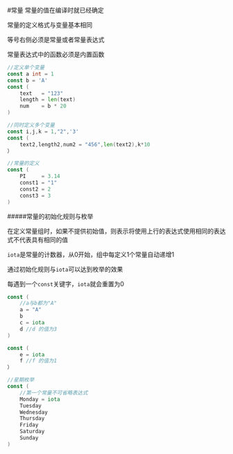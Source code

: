 #常量
常量的值在编译时就已经确定

常量的定义格式与变量基本相同

等号右侧必须是常量或者常量表达式

常量表达式中的函数必须是内置函数
```go
//定义单个变量
const a int = 1
const b = 'A'
const (
    text   = "123"
    length = len(text)
    num    = b * 20
)
```
```go
//同时定义多个变量
const i,j,k = 1,"2",'3'
const (
    text2,length2,num2 = "456",len(text2),k*10
）
```
```go
//常量的定义
const (
    PI     = 3.14
    const1 = "1"
    const2 = 2
    const3 = 3
)
```
#####常量的初始化规则与枚举

在定义常量组时，如果不提供初始值，则表示将使用上行的表达式使用相同的表达式不代表具有相同的值

`iota`是常量的计数器，从0开始，组中每定义1个常量自动递增1

通过初始化规则与`iota`可以达到枚举的效果

每遇到一个`const`关键字，`iota`就会重置为0
```go
const (
    //a与b都为"A"
    a = "A"
    b
    c = iota
    d //d 的值为3
)
```
```go
const (
    e = iota
    f //f 的值为1
）
```
```go
//星期枚举
const (
    //第一个常量不可省略表达式
    Monday = iota
    Tuesday
    Wednesday
    Thursday
    Friday
    Saturday
    Sunday
)
```
